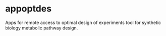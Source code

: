 # appoptdes
Apps for remote access to optimal design of experiments tool for synthetic biology metabolic pathway design.

